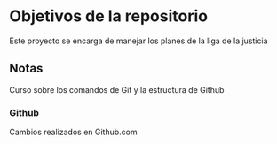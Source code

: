 # Objetivos de la repositorio

Este proyecto se encarga de manejar los planes de la liga de la justicia


## Notas
Curso sobre los comandos de Git y la estructura de Github


### Github
Cambios realizados en Github.com
